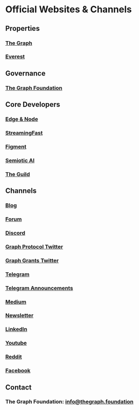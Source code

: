# Official Websites & Channels

## Properties

### [The Graph](https://thegraph.com/)
### [Everest](https://everest.link)


## Governance

### [The Graph Foundation](https://thegraph.foundation)


## Core Developers

### [Edge & Node](https://edgeandnode.com/)
### [StreamingFast](https://streamingfast.io/)
### [Figment](https://www.figment.io/)
### [Semiotic AI](https://www.semiotic.ai/)
### [The Guild](https://www.the-guild.dev/)


## Channels

### [Blog](https://thegraph.com/blog/) 
### [Forum](http://forum.thegraph.com/)
### [Discord](https://thegraph.com/discord) 
### [Graph Protocol Twitter](https://twitter.com/graphprotocol)
### [Graph Grants Twitter](https://twitter.com/graphgrants)
### [Telegram](https://t.me/GraphProtocol)
### [Telegram Announcements](https://t.me/GraphProtocolOfficial)
### [Medium](https://medium.com/graphprotocol)
### [Newsletter](https://thegraph.com/#newsletter)
### [LinkedIn](https://www.linkedin.com/company/thegraph/)
### [Youtube](https://www.youtube.com/GraphProtocol)
### [Reddit](https://www.reddit.com/r/thegraph/)
### [Facebook](https://www.facebook.com/TheGraphProtocol/)


## Contact

### The Graph Foundation: [info@thegraph.foundation](mailto:%20info@thegraph.foundation)